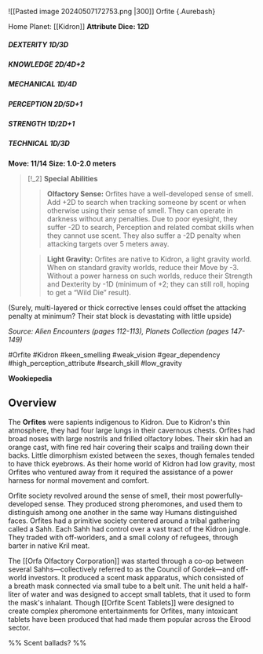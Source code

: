 ![[Pasted image 20240507172753.png |300]]
Orfite {.Aurebash}

Home Planet: [[Kidron]]
**Attribute Dice: 12D**
##### DEXTERITY 1D/3D
##### KNOWLEDGE 2D/4D+2
##### MECHANICAL 1D/4D
##### PERCEPTION 2D/5D+1
##### STRENGTH 1D/2D+1
##### TECHNICAL 1D/3D
**Move: 11/14**
**Size: 1.0-2.0 meters**

> [!_2] 
> **Special Abilities**
> > **Olfactory Sense:** Orfites have a well-developed sense of smell. Add +2D to search when tracking someone by scent or when otherwise using their sense of smell. They can operate in darkness without any penalties. Due to poor eyesight, they suffer -2D to search, Perception and related combat skills when they cannot use scent. They also suffer a -2D penalty when attacking targets over 5 meters away.
> 
> 
> > **Light Gravity:** Orfites are native to Kidron, a light gravity world. When on standard gravity worlds, reduce their Move by -3. Without a power harness on such worlds, reduce their Strength and Dexterity by -1D (minimum of +2; they can still roll, hoping to get a “Wild Die” result).
> 

(Surely, multi-layered or thick corrective lenses could offset the attacking penalty at minimum? Their stat block is devastating with little upside)

*Source: Alien Encounters (pages 112-113), Planets Collection (pages 147-149)*

#Orfite #Kidron #keen_smelling #weak_vision #gear_dependency 
#high_perception_attribute #search_skill 
#low_gravity

**Wookiepedia**

## Overview

The **Orfites** were sapients indigenous to Kidron. Due to Kidron's thin atmosphere, they had four large lungs in their cavernous chests. Orfites had broad noses with large nostrils and frilled olfactory lobes. Their skin had an orange cast, with fine red hair covering their scalps and trailing down their backs. Little dimorphism existed between the sexes, though females tended to have thick eyebrows. As their home world of Kidron had low gravity, most Orfites who ventured away from it required the assistance of a power harness for normal movement and comfort.

Orfite society revolved around the sense of smell, their most powerfully-developed sense. They produced strong pheromones, and used them to distinguish among one another in the same way Humans distinguished faces. Orfites had a primitive society centered around a tribal gathering called a Sahh. Each Sahh had control over a vast tract of the Kidron jungle. They traded with off-worlders, and a small colony of refugees, through barter in native Kril meat.

The [[Orfa Olfactory Corporation]] was started through a co-op between several Sahhs—collectively referred to as the Council of Gordek—and off-world investors. It produced a scent mask apparatus, which consisted of a breath mask connected via small tube to a belt unit. The unit held a half-liter of water and was designed to accept small tablets, that it used to form the mask's inhalant. Though [[Orfite Scent Tablets]] were designed to create complex pheromone entertainments for Orfites, many intoxicant tablets have been produced that had made them popular across the Elrood sector.

%% Scent ballads? %%
